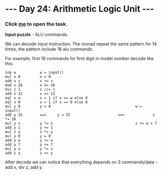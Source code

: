 # --- Day 24: Arithmetic Logic Unit ---

### Click [me](https://adventofcode.com/2021/day/24) to open the task.

**Input puzzle** - ALU commands.

We can decode input instruction.
The monad repeat the same pattern for 14 times, the pattern include 18 alu commands.

For example, first 18 commands for first digit in model number decode like this:
```
inp w			w = input()
mul x 0 		x = 0
add x z			x += z
mod x 26		x %= 26
div z 1 		z //= 1
add x 12 		x += 12
eql x w 		x = 1 if x == w else 0      
eql x 0 		x = 1 if x == 0 else 0  
mul y 0 		y = 0                                       w = input()
add y 25        ==>     y = 25                      ==>             z *= 26     
mul y x 		y *= x                                      z += w + 7
add y 1 		y += 1
mul z y 		z *= y
mul y 0 		y = 0
add y w 		y += w
add y 7 		y += 7
mul y x 		y *= x
add z y 		z += y
```

After decode we can notice that everything depends on 3 commands/data - add x, div z, add y.